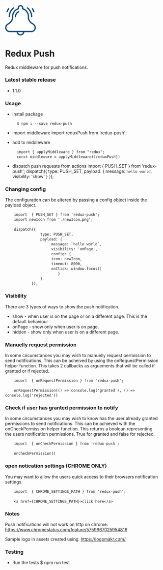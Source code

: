 <img src="https://raw.githubusercontent.com/nialloc9/redux-push/master/assets/images/logo.png" alt='redux-push logo' width="100">

# Redux Push

Redux middleware for push notifications.

### Latest stable release

- 1.1.0

### Usage

- install package

        $ npm i --save redux-push

* import middleware
  import reduxPush from 'redux-push';
* add to middleware

        import { applyMiddleware } from "redux";
        const middleware = applyMiddleware([reduxPush])

* dispatch push requests from actions
  import { PUSH_SET } from 'redux-push';
  dispatch({
  type: PUSH_SET,
  payload: {
  message: `hello world`,
  visibility: 'show'
  }
  });

### Changing config

The configuration can be altered by passing a config object inside the payload object.

        import  { PUSH_SET } from 'redux-push';
        import newIcon from './newIcon.png';

        dispatch({
                    type: PUSH_SET,
                    payload: {
                         message: `hello world`,
                         visibility: 'onPage',
                         config: {
                         icon: newIcon,
                         timeout: 8000,
                         onClick: window.focus()
                            }
                    }
                });

### Visibility

There are 3 types of ways to show the push notification.

- show - when user is on the page or on a different page. This is the default behaviour
- onPage - show only when user is on page.
- hidden - show only when user is on a different page.

### Manuelly request permission

In some circumstances you may wish to manuelly request permission to send notifications. This can be acheived by using the onRequestPermission helper function. This takes 2 callbacks as arguements that will be called if granted or if rejected.

        import  { onRequestPermission } from 'redux-push';

        onRequestPermission(() => console.log('granted'), () => console.log('rejected'))

### Check if user has granted permission to notify

In some circumstances you may wish to know has the user already granted permissions to send notifications. This can be achieved with the onCheckPermission helper function. This returns a boolean representing the users notification permissions. True for granted and
false for rejected.

        import  { onCheckPermission } from 'redux-push';

        onCheckPermission()

### open notication settings (CHROME ONLY)

You may want to allow the users quick access to their browsers notification settings.

        import  { CHROME_SETTINGS_PATH } from 'redux-push';

        <a href={CHROME_SETTINGS_PATH}>click here</a>

### Notes

Push notifications will not work on http on chrome:
https://www.chromestatus.com/feature/5759967025954816

Sample logo in assets created using: https://logomakr.com/

### Testing

- Run the tests
  $ npm run test
